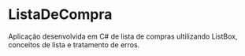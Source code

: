 # ListaDeCompra
Aplicação desenvolvida em C# de lista de compras ultilizando ListBox, conceitos de lista e tratamento de erros.
